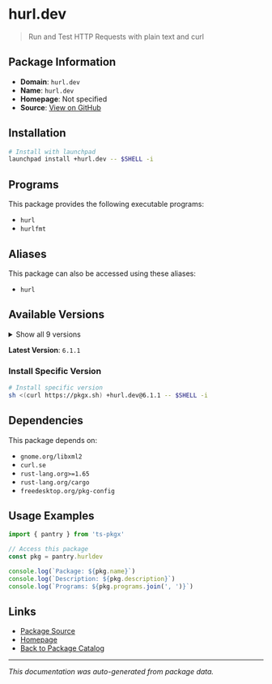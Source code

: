# hurl.dev

> Run and Test HTTP Requests with plain text and curl

## Package Information

- **Domain**: `hurl.dev`
- **Name**: `hurl.dev`
- **Homepage**: Not specified
- **Source**: [View on GitHub](https://github.com/pkgxdev/pantry/tree/main/projects/hurl.dev/package.yml)

## Installation

```bash
# Install with launchpad
launchpad install +hurl.dev -- $SHELL -i
```

## Programs

This package provides the following executable programs:

- `hurl`
- `hurlfmt`

## Aliases

This package can also be accessed using these aliases:

- `hurl`

## Available Versions

<details>
<summary>Show all 9 versions</summary>

- `6.1.1`, `6.1.0`, `6.0.0`, `5.0.1`, `5.0.0`
- `4.3.0`, `4.2.0`, `4.1.0`, `4.0.0`

</details>

**Latest Version**: `6.1.1`

### Install Specific Version

```bash
# Install specific version
sh <(curl https://pkgx.sh) +hurl.dev@6.1.1 -- $SHELL -i
```

## Dependencies

This package depends on:

- `gnome.org/libxml2`
- `curl.se`
- `rust-lang.org>=1.65`
- `rust-lang.org/cargo`
- `freedesktop.org/pkg-config`

## Usage Examples

```typescript
import { pantry } from 'ts-pkgx'

// Access this package
const pkg = pantry.hurldev

console.log(`Package: ${pkg.name}`)
console.log(`Description: ${pkg.description}`)
console.log(`Programs: ${pkg.programs.join(', ')}`)
```

## Links

- [Package Source](https://github.com/pkgxdev/pantry/tree/main/projects/hurl.dev/package.yml)
- [Homepage](#)
- [Back to Package Catalog](../package-catalog.md)

---

*This documentation was auto-generated from package data.*
